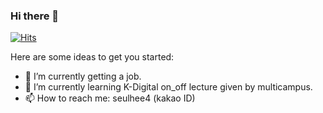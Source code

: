 ### Hi there 👋

[![Hits](https://hits.seeyoufarm.com/api/count/incr/badge.svg?url=https%3A%2F%2Fgithub.com%2Fpakseulhee&count_bg=%23428AC0&title_bg=%23555555&icon=&icon_color=%23E7E7E7&title=hits&edge_flat=false)](https://hits.seeyoufarm.com)


Here are some ideas to get you started:

- 🔭 I’m currently getting a job.
- 🌱 I’m currently learning K-Digital on_off lecture given by multicampus.
- 📫 How to reach me: seulhee4 (kakao ID)
